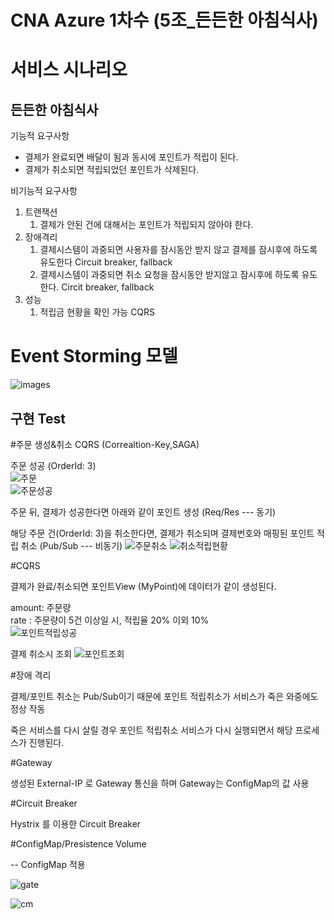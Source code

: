 # CNA Azure 1차수 (5조_든든한 아침식사)

# 서비스 시나리오

## 든든한 아침식사

기능적 요구사항

- 결제가 완료되면 배달이 됨과 동시에 포인트가 적립이 된다.
- 결제가 취소되면 적립되었던 포인트가 삭제된다.

비기능적 요구사항

1. 트랜잭션
    1. 결제가 안된 건에 대해서는 포인트가 적립되지 않아야 한다.
1. 장애격리
    1. 결제시스템이 과중되면 사용자를 잠시동안 받지 않고 결제를 잠시후에 하도록 유도한다  Circuit breaker, fallback
    1. 결제시스템이 과중되면 취소 요청을 잠시동안 받지않고 잠시후에 하도록 유도한다. Circit breaker, fallback
1. 성능
    1. 적립금 현황을 확인 가능 CQRS


# Event Storming 모델
 ![images](https://user-images.githubusercontent.com/40571451/105222649-1fb75100-5b9e-11eb-8b48-f6e6e55aa505.png)


## 구현 Test

#주문 생성&취소 CQRS (Correaltion-Key,SAGA)

주문 성공 (OrderId: 3)  
![주문](https://user-images.githubusercontent.com/40571451/105226228-14b2ef80-5ba3-11eb-92aa-c758e4605472.PNG)  
![주문성공](https://user-images.githubusercontent.com/40571451/105226236-167cb300-5ba3-11eb-98cb-4aa2c4519f66.PNG)

주문 뒤, 결제가 성공한다면 아래와 같이 포인트 생성 (Req/Res --- 동기)


해당 주문 건(OrderId: 3)을 취소한다면, 결제가 취소되며 결제번호와 매핑된 포인트 적립 취소 (Pub/Sub --- 비동기)
![주문취소](https://user-images.githubusercontent.com/40571451/105226247-18467680-5ba3-11eb-956b-1b52052f0e13.PNG)
![취소적립현황](https://user-images.githubusercontent.com/40571451/105226251-1a103a00-5ba3-11eb-9656-aefa575f6953.PNG)


#CQRS

결제가 완료/취소되면 포인트View (MyPoint)에 데이터가 같이 생성된다.

amount: 주문량  
rate : 주문량이 5건 이상일 시, 적립율 20% 이외 10%  
![포인트적립성공](https://user-images.githubusercontent.com/40571451/105259746-b6e8cc80-5bcf-11eb-80cb-60ea5f8ea7af.PNG)  

결제 취소시 조회
![포인트조회](https://user-images.githubusercontent.com/40571451/105219181-8128f100-5b99-11eb-86c5-94775a5adbe9.PNG)


#장애 격리

결제/포인트 취소는 Pub/Sub이기 때문에  포인트 적립취소가 서비스가 죽은 와중에도 정상 작동

죽은 서비스를 다시 살릴 경우 포인트 적립취소 서비스가 다시 실행되면서 해당 프로세스가 진행된다.



#Gateway

생성된 External-IP 로 Gateway 통신을 하며 Gateway는 ConfigMap의 값 사용



#Circuit Breaker

Hystrix 를 이용한 Circuit Breaker



#ConfigMap/Presistence Volume

-- ConfigMap 적용

![gate](https://user-images.githubusercontent.com/41769626/105149128-8c9efc80-5b46-11eb-95bc-6b47e3251642.PNG)

![cm](https://user-images.githubusercontent.com/41769626/105134884-6ec79c80-5b32-11eb-9b66-ce58a839aea8.PNG)
